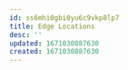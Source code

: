 ```yaml
---
id: ss6mhi0gbi0yu6c9vkp8lp7
title: Edge Locations
desc: ''
updated: 1671030887630
created: 1671030887630
---
```

